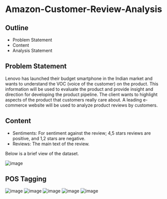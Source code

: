 # Amazon-Customer-Review-Analysis

## Outline
* Problem Statement
* Content
* Analysis Statement

## Problem Statement
Lenovo has launched their budget smartphone in the Indian market and wants to understand the VOC (voice of the customer) on the product. This information will be used to evaluate the product and provide insight and direction for developing the product pipeline. The client wants to highlight aspects of the product that customers really care about. A leading e-commerce website will be used to analyze product reviews by customers.

## Content
* Sentiments: For sentiment against the review; 4,5 stars reviews are positive, and 1,2 stars are negative.
* Reviews: The main text of the review.

Below is a brief  view of the dataset.

![image](https://github.com/caand4/Amazon-Customer-Review-Analysis/assets/80293132/65334b8c-7a61-4a7e-94cb-4c470ff5103e)

## POS Tagging
![image](https://github.com/caand4/Amazon-Customer-Review-Analysis/assets/80293132/67eb00c4-4d91-45f6-9bba-01bb3af87546)
![image](https://github.com/caand4/Amazon-Customer-Review-Analysis/assets/80293132/659ab081-313c-4d9a-ad9a-d4949eb69a84)
![image](https://github.com/caand4/Amazon-Customer-Review-Analysis/assets/80293132/e02a4610-2357-4e9d-b59e-b6c23b5f2709)
![image](https://github.com/caand4/Amazon-Customer-Review-Analysis/assets/80293132/9e4b5f32-3248-4498-a533-f1cdea21aa39)
![image](https://github.com/caand4/Amazon-Customer-Review-Analysis/assets/80293132/578670f4-8301-4a1f-8a3b-5e741955a9bf)







